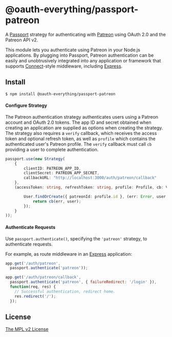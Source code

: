 @oauth-everything/passport-patreon
==================================

A [Passport](http://passportjs.org/) strategy for authenticating with
[Patreon](https://patreon.com/) using OAuth 2.0 and the Patreon API v2.

This module lets you authenticate using Patreon in your Node.js applications.
By plugging into Passport, Patreon authentication can be easily and
unobtrusively integrated into any application or framework that supports
[Connect](https://www.senchalabs.org/connect/)-style middleware, including
[Express](https://expressjs.com/).

## Install

```bash
$ npm install @oauth-everything/passport-patreon
```
#### Configure Strategy

The Patreon authentication strategy authenticates users using a Patreon
account and OAuth 2.0 tokens.  The app ID and secret obtained when creating an
application are supplied as options when creating the strategy.  The strategy
also requires a `verify` callback, which receives the access token and optional
refresh token, as well as `profile` which contains the authenticated user's
Patreon profile.  The `verify` callback must call `cb` providing a user to
complete authentication.

```ts
passport.use(new Strategy(
    {
        clientID: PATREON_APP_ID,
        clientSecret: PATREON_APP_SECRET,
        callbackURL: "http://localhost:3000/auth/patreon/callback"
    },
    (accessToken: string, refreshToken: string, profile: Profile, cb: VerifyCallback<User>) => {

        User.findOrCreate({ patreonId: profile.id }, (err: Error, user: User) => {
            return cb(err, user);
        });
    }
));
```

#### Authenticate Requests

Use `passport.authenticate()`, specifying the `'patreon'` strategy, to
authenticate requests.

For example, as route middleware in an [Express](https://expressjs.com/)
application:

```javascript
app.get('/auth/patreon',
  passport.authenticate('patreon'));

app.get('/auth/patreon/callback',
  passport.authenticate('patreon', { failureRedirect: '/login' }),
  function(req, res) {
    // Successful authentication, redirect home.
    res.redirect('/');
  });
```

## License

[The MPL v2 License](https://opensource.org/licenses/MPL-2.0)
